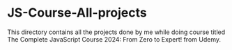 # JS-Course-All-projects
This directory contains all the projects done by me while doing course titled The Complete JavaScript Course 2024: From Zero to Expert! from Udemy.
